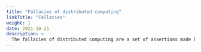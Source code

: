 ```yaml
---
title: "Fallacies of distributed computing"
linkTitle: "Fallacies"
weight: 1
date: 2021-10-21
description: >
  The fallacies of distributed computing are a set of assertions made by L Peter Deutsch and others at Sun Microsystems describing false assumptions that programmers new to distributed applications invariably make.
---
```



